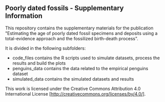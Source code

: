 ## Poorly dated fossils - Supplementary Information

This repository contains the supplementary materials for the publication "Estimating the age of poorly dated fossil specimens and deposits using a total-evidence approach and the fossilized birth-death process".

It is divided in the following subfolders:

 * code_files contains the R scripts used to simulate datasets, process the results and build the plots
 * penguins_data contains the data related to the empirical penguins dataset
 * simulated_data contains the simulated datasets and results

This work is licensed under the Creative Commons Attribution 4.0 International License [http://creativecommons.org/licenses/by/4.0/].
